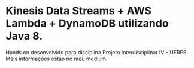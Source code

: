 # Kinesis Data Streams + AWS Lambda + DynamoDB utilizando Java 8.

Hands on desenvolvido para disciplina Projeto interdisciplinar IV - UFRPE.
Mais informações estão no meu <a href="https://b1gvini.medium.com/kinesis-data-streams-aws-lambda-dynamodb-26d84e82a39a">medium</a>.
